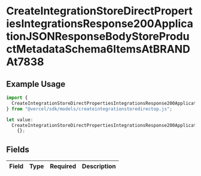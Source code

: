 # CreateIntegrationStoreDirectPropertiesIntegrationsResponse200ApplicationJSONResponseBodyStoreProductMetadataSchema6ItemsAtBRANDAt7838

## Example Usage

```typescript
import {
  CreateIntegrationStoreDirectPropertiesIntegrationsResponse200ApplicationJSONResponseBodyStoreProductMetadataSchema6ItemsAtBRANDAt7838,
} from "@vercel/sdk/models/createintegrationstoredirectop.js";

let value:
  CreateIntegrationStoreDirectPropertiesIntegrationsResponse200ApplicationJSONResponseBodyStoreProductMetadataSchema6ItemsAtBRANDAt7838 =
    {};
```

## Fields

| Field       | Type        | Required    | Description |
| ----------- | ----------- | ----------- | ----------- |